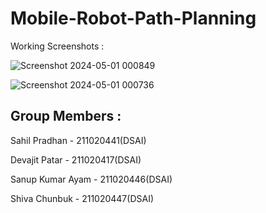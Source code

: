 # Mobile-Robot-Path-Planning

Working Screenshots : 

![Screenshot 2024-05-01 000849](https://github.com/s2ahil/Mobile-Robot-Path-Planning/assets/101473078/ca5b23f5-76d9-4b46-8b39-bb0434318c52)

![Screenshot 2024-05-01 000736](https://github.com/s2ahil/Mobile-Robot-Path-Planning/assets/101473078/f4417562-8c45-4b80-ae95-17d749a10bc5)


## Group Members :
Sahil Pradhan - 211020441(DSAI)

Devajit Patar - 211020417(DSAI)

Sanup Kumar Ayam - 211020446(DSAI)

Shiva Chunbuk - 211020447(DSAI)

